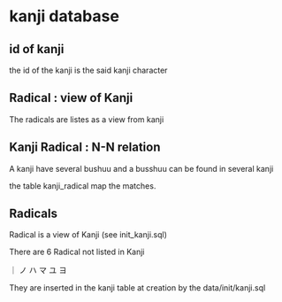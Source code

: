 # kanji database

## id of kanji

the id of the kanji is the said kanji character

## Radical : view of Kanji

The radicals are listes as a view from kanji

## Kanji Radical : N-N relation

A kanji have several bushuu and a busshuu can be found in several kanji

the table kanji_radical map the matches.

## Radicals

Radical is a view of Kanji (see init_kanji.sql)

There are 6 Radical not listed in Kanji

｜
ノ
ハ
マ
ユ
ヨ

They are inserted in the kanji table at creation by the data/init/kanji.sql
